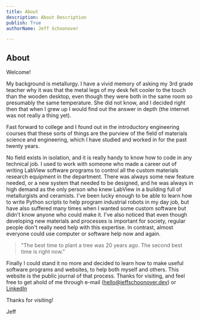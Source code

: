 ```yaml
---
title: About
description: About Description
publish: True
authorName: Jeff Schoonover

---
```


## About 


Welcome!  

My background is metallurgy.  I have a vivid memory of asking my 3rd grade teacher why it was that the metal legs of my desk felt cooler to the touch than the wooden desktop, even though they were both in the same room so presumably the same temperature.  She did not know, and I decided right then that when I grew up I would find out the answer in depth (the internet was not really a thing yet).

Fast forward to college and I found out in the introductory engineering courses that these sorts of things are the purview of the field of materials science and engineering, which I have studied and worked in for the past twenty years.  

No field exists in isolation, and it is really handy to know how to code in any technical job.  I used to work with someone who made a career out of writing LabView software programs to control all the custom materials research equipment in the department.  There was always some new feature needed, or a new system that needed to be designed, and he was always in high demand as the only person who knew LabView in a building full of metallurgists and ceramists.  I've been lucky enough to be able to learn how to write Python scripts to help program industrial robots in my day job, but have also suffered many times when I wanted some custom software but didn't know anyone who could make it.  I've also noticed that even though developing new materials and processes is important for society, regular people don't really need help with this expertise.  In contrast, almost everyone could use computer or software help now and again.

>"The best time to plant a tree was 20 years ago.  The second best time is right now."

Finally I could stand it no more and decided to learn how to make useful software programs and websites, to help both myself and others.  This website is the public journal of that process.  Thanks for visiting, and feel free to get ahold of me through e-mail (hello@jeffschoonover.dev) or [LinkedIn](https://www.linkedin.com/in/jeffrey-schoonover-362959a/)

Thanks for visiting!

Jeff

